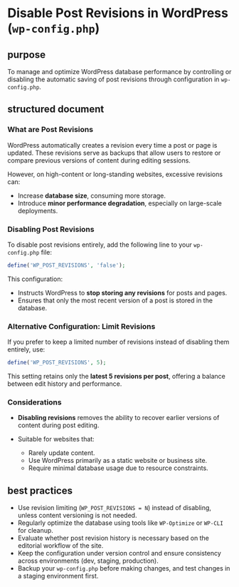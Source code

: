 
# Disable Post Revisions in WordPress (`wp-config.php`)

## purpose

To manage and optimize WordPress database performance by controlling or disabling the automatic saving of post revisions through configuration in `wp-config.php`.

## structured document

### What are Post Revisions

WordPress automatically creates a revision every time a post or page is updated. These revisions serve as backups that allow users to restore or compare previous versions of content during editing sessions.

However, on high-content or long-standing websites, excessive revisions can:

* Increase **database size**, consuming more storage.
* Introduce **minor performance degradation**, especially on large-scale deployments.

### Disabling Post Revisions

To disable post revisions entirely, add the following line to your `wp-config.php` file:

```php
define('WP_POST_REVISIONS', 'false');
```

This configuration:

* Instructs WordPress to **stop storing any revisions** for posts and pages.
* Ensures that only the most recent version of a post is stored in the database.

### Alternative Configuration: Limit Revisions

If you prefer to keep a limited number of revisions instead of disabling them entirely, use:

```php
define('WP_POST_REVISIONS', 5);
```

This setting retains only the **latest 5 revisions per post**, offering a balance between edit history and performance.

### Considerations

* **Disabling revisions** removes the ability to recover earlier versions of content during post editing.
* Suitable for websites that:

  * Rarely update content.
  * Use WordPress primarily as a static website or business site.
  * Require minimal database usage due to resource constraints.

## best practices

* Use revision limiting (`WP_POST_REVISIONS = N`) instead of disabling, unless content versioning is not needed.
* Regularly optimize the database using tools like `WP-Optimize` or `WP-CLI` for cleanup.
* Evaluate whether post revision history is necessary based on the editorial workflow of the site.
* Keep the configuration under version control and ensure consistency across environments (dev, staging, production).
* Backup your `wp-config.php` before making changes, and test changes in a staging environment first.
